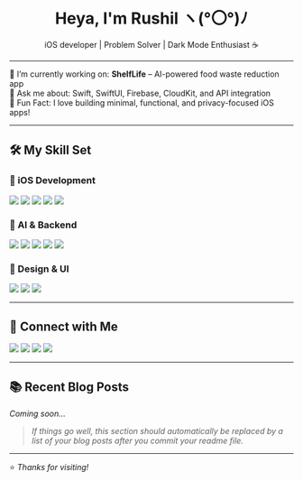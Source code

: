 <h1 align="center">Heya, I'm Rushil ヽ(°〇°)ﾉ</h1>
<p align="center">iOS developer | Problem Solver | Dark Mode Enthusiast ☕</p>

---

🌱 I’m currently working on: **ShelfLife** – AI-powered food waste reduction app  
💬 Ask me about: Swift, SwiftUI, Firebase, CloudKit, and API integration  
🎯 Fun Fact: I love building minimal, functional, and privacy-focused iOS apps!

---

## 🛠 My Skill Set

### 📱 iOS Development
<p>
  <img src="https://img.shields.io/badge/Swift-orange?logo=swift&logoColor=white" />
  <img src="https://img.shields.io/badge/SwiftUI-blueviolet?logo=apple&logoColor=white" />
  <img src="https://img.shields.io/badge/Xcode-1E1E1E?logo=xcode&logoColor=blue" />
  <img src="https://img.shields.io/badge/Firebase-FFCA28?logo=firebase&logoColor=white" />
  <img src="https://img.shields.io/badge/CloudKit-blue?logo=icloud&logoColor=white" />
</p>

### 🧠 AI & Backend
<p>
  <img src="https://img.shields.io/badge/Python-3776AB?logo=python&logoColor=white" />
  <img src="https://img.shields.io/badge/SQL-4479A1?logo=postgresql&logoColor=white" />
  <img src="https://img.shields.io/badge/MongoDB-4EA94B?logo=mongodb&logoColor=white" />
  <img src="https://img.shields.io/badge/FastAPI-009688?logo=fastapi&logoColor=white" />
  <img src="https://img.shields.io/badge/TensorFlow-FF6F00?logo=tensorflow&logoColor=white" />
</p>

### 🎨 Design & UI
<p>
  <img src="https://img.shields.io/badge/Figma-F24E1E?logo=figma&logoColor=white" />
  <img src="https://img.shields.io/badge/AdobeXD-FF61F6?logo=adobexd&logoColor=white" />
  <img src="https://img.shields.io/badge/Photoshop-31A8FF?logo=adobephotoshop&logoColor=white" />
</p>

---

## 🔗 Connect with Me

<p>
  <a href="https://github.com/mxyxyz9"><img src="https://img.shields.io/badge/GitHub-181717?logo=github&logoColor=white" /></a>
  <a href="https://linkedin.com/in/your-link"><img src="https://img.shields.io/badge/LinkedIn-0A66C2?logo=linkedin&logoColor=white" /></a>
  <a href="https://leetcode.com/your-link"><img src="https://img.shields.io/badge/LeetCode-FFA116?logo=leetcode&logoColor=white" /></a>
  <a href="https://codeforces.com/profile/your-link"><img src="https://img.shields.io/badge/Codeforces-1F8ACB?logo=codeforces&logoColor=white" /></a>
</p>

---

## 📚 Recent Blog Posts

*Coming soon...*

> _If things go well, this section should automatically be replaced by a list of your blog posts after you commit your readme file._

---

⭐️ _Thanks for visiting!_
